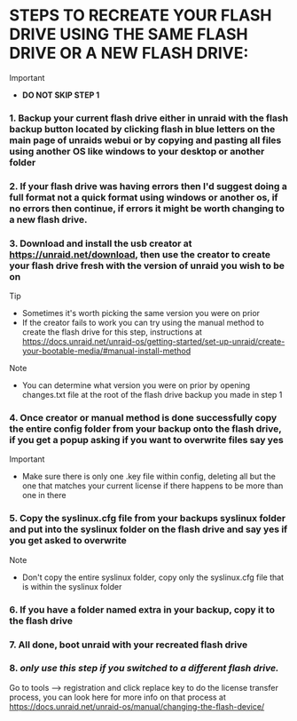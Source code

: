 # STEPS TO RECREATE YOUR FLASH DRIVE USING THE SAME FLASH DRIVE OR A NEW FLASH DRIVE:

> [!IMPORTANT]
> - **DO NOT SKIP STEP 1**

### 1. Backup your current flash drive either in unraid with the flash backup button located by clicking flash in blue letters on the main page of unraids webui or by copying and pasting all files using another OS like windows to your desktop or another folder
### 2. If your flash drive was having errors then I'd suggest doing a full format not a quick format using windows or another os, if no errors then continue, if errors it might be worth changing to a new flash drive.
### 3. Download and install the usb creator at https://unraid.net/download, then use the creator to create your flash drive fresh with the version of unraid you wish to be on 
> [!TIP]
> - Sometimes it's worth picking the same version you were on prior
> - If the creator fails to work you can try using the manual method to create the flash drive for this step, instructions at https://docs.unraid.net/unraid-os/getting-started/set-up-unraid/create-your-bootable-media/#manual-install-method

> [!NOTE]
> - You can determine what version you were on prior by opening changes.txt file at the root of the flash drive backup you made in step 1
### 4. Once creator or manual method is done successfully copy the entire config folder from your backup onto the flash drive, if you get a popup asking if you want to overwrite files say yes
> [!IMPORTANT]
> - Make sure there is only one .key file within config, deleting all but the one that matches your current license if there happens to be more than one in there
### 5. Copy the syslinux.cfg file from your backups syslinux folder and put into the syslinux folder on the flash drive and say yes if you get asked to overwrite
> [!NOTE]
> - Don't copy the entire syslinux folder, copy only the syslinux.cfg file that is within the syslinux folder
### 6. If you have a folder named extra in your backup, copy it to the flash drive
### 7. All done, boot unraid with your recreated flash drive
### 8. ***only use this step if you switched to a different flash drive.***
Go to tools —> registration and click replace key to do the license transfer process, you can look here for more info on that process at https://docs.unraid.net/unraid-os/manual/changing-the-flash-device/

